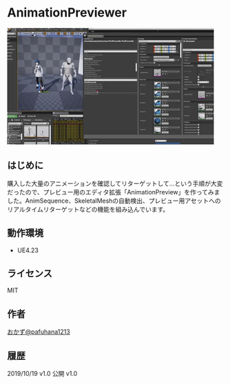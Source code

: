 # AnimationPreviewer
![](https://github.com/pafuhana1213/Screenshot/blob/master/AnimationPreview0.gif)  

## はじめに
購入した大量のアニメーションを確認してリターゲットして…という手順が大変だったので、プレビュー用のエディタ拡張「AnimationPreview」を作ってみました。AnimSequence、SkeletalMeshの自動検出、プレビュー用アセットへのリアルタイムリターゲットなどの機能を組み込んでいます。

## 動作環境
- UE4.23

## ライセンス
MIT

## 作者
[おかず@pafuhana1213](https://twitter.com/pafuhana1213)

## 履歴
2019/10/19 v1.0 公開 v1.0
